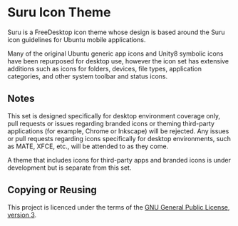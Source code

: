 Suru Icon Theme
================

Suru is a FreeDesktop icon theme whose design is based around the Suru icon guidelines for Ubuntu mobile applications.

Many of the original Ubuntu generic app icons and Unity8 symbolic icons have been repurposed for desktop use, however the icon set has extensive additions such as icons for folders, devices, file types, application categories, and other system toolbar and status icons.

## Notes

This set is designed specifically for desktop environment coverage only, pull requests or issues regarding branded icons or theming third-party applications (for example, Chrome or Inkscape) will be rejected. Any issues or pull requests regarding icons specifically for desktop environments, such as MATE, XFCE, etc., will be attended to as they come.

A theme that includes icons for third-party apps and branded icons is under development but is separate from this set.

## Copying or Reusing

This project is licenced under the terms of the [GNU General Public License, version 3](https://www.gnu.org/licenses/gpl-3.0.txt).